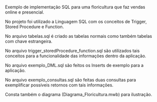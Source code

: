 Exemplo de implementação SQL para uma floricultura que faz vendas online e presencial.

No projeto foi utilizado a Linguagem SQL com os conceitos de Trigger, Stored Procedure e Function.

No arquivo tabelas.sql é criado as tabelas normais como também tabelas com chave estrangeira.

No arquivo trigger_storedProcedure_function.sql são utilizados tais conceitos para a funcionalidade das informações dentro da aplicação.

No arquivo exemplo_DML.sql são feitos os Inserts de exemplo para a aplicação.

No arquivo exemplo_consultas.sql são feitas duas consultas para exemplificar possíveis retornos com tais informações.

Consta também o diagrama (Diagrama_Floricultura.mwb) para ilustração.